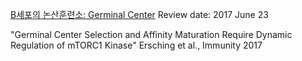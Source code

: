 



[B세포의 논산훈련소: Germinal Center](https://www.facebook.com/immunology001/posts/514604858871444)
Review date: 2017 June 23

"Germinal Center Selection and Affinity Maturation Require Dynamic Regulation of mTORC1 Kinase" Ersching et al., Immunity 2017
